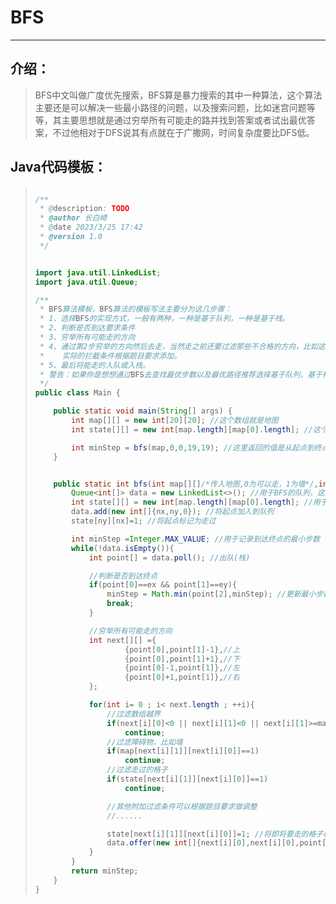 # BFS

---

## 介绍：

> BFS中文叫做广度优先搜索，BFS算是暴力搜索的其中一种算法，这个算法主要还是可以解决一些最小路径的问题，以及搜索问题，比如迷宫问题等等，其主要思想就是通过穷举所有可能走的路并找到答案或者试出最优答案，不过他相对于DFS说其有点就在于广撒网，时间复杂度要比DFS低。

## Java代码模板：

> ```java
> 
> /**
>  * @description: TODO
>  * @author 长白崎
>  * @date 2023/3/25 17:42
>  * @version 1.0
>  */
> 
> 
> import java.util.LinkedList;
> import java.util.Queue;
> 
> /**
>  * BFS算法模板，BFS算法的模板写法主要分为这几步骤：
>  * 1、选择BFS的实现方式，一般有两种，一种是基于队列，一种是基于栈。
>  * 2、判断是否到达要求条件
>  * 3、穷举所有可能走的方向
>  * 4、通过第2步穷举的方向然后去走，当然走之前还要过滤那些不合格的方向，比如这这个方向的下一步走过了，不能再走了，或者这个方向的下一步有墙也不能走等，
>  *    实际的拦截条件根据题目要求添加。
>  * 5、最后将能走的入队或入栈。
>  * 警告：如果你是想想通过BFS去查找最优步数以及最优路径推荐选择基于队列，基于栈可能出毛病。
>  */
> public class Main {
> 
>     public static void main(String[] args) {
>         int map[][] = new int[20][20]; //这个数组就是地图
>         int state[][] = new int[map.length][map[0].length]; //这个数组充当标记走过的路的数组
> 
>         int minStep = bfs(map,0,0,19,19); //这里返回的值是从起点到终点的最小步数
>     }
> 
> 
>     public static int bfs(int map[][]/*传入地图,0为可以走，1为墙*/,int nx/*起点x坐标*/,int ny/*起点的y坐标*/,int ex/*终点的x坐标*/,int ey/*终点的y坐标*/){
>         Queue<int[]> data = new LinkedList<>(); //用于BFS的队列，这里也可以改成栈
>         int state[][] = new int[map.length][map[0].length]; //用于记录走过状态的数组，0为未走过，1为走过
>         data.add(new int[]{nx,ny,0}); //将起点加入到队列
>         state[ny][nx]=1; //将起点标记为走过
> 
>         int minStep =Integer.MAX_VALUE; //用于记录到达终点的最小步数
>         while(!data.isEmpty()){
>             int point[] = data.poll(); //出队(栈)
> 
>             //判断是否到达终点
>             if(point[0]==ex && point[1]==ey){
>                 minStep = Math.min(point[2],minStep); //更新最小步数
>                 break;
>             }
> 
>             //穷举所有可能走的方向
>             int next[][] ={
>                     {point[0],point[1]-1},//上
>                     {point[0],point[1]+1},//下
>                     {point[0]-1,point[1]},//左
>                     {point[0]+1,point[1]},//右
>             };
> 
>             for(int i= 0 ; i< next.length ; ++i){
>                 //过滤数组越界
>                 if(next[i][0]<0 || next[i][1]<0 || next[i][1]>=map.length || next[i][0]>=map[0].length)
>                     continue;
>                 //过滤障碍物，比如墙
>                 if(map[next[i][1]][next[i][0]]==1)
>                     continue;
>                 //过滤走过的格子
>                 if(state[next[i][1]][next[i][0]]==1)
>                     continue;
> 
>                 //其他附加过滤条件可以根据题目要求做调整
>                 //......
> 
>                 state[next[i][1]][next[i][0]]=1; //将即将要走的格子标记为走过
>                 data.offer(new int[]{next[i][0],next[i][0],point[2]+1}); //将要走的格子加入到队列
>             }
>         }
>         return minStep;
>     }
> }
> ```